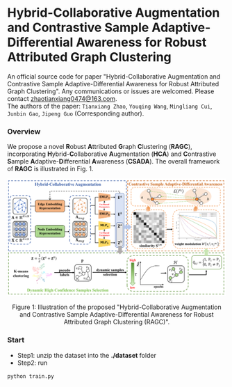 # Hybrid-Collaborative Augmentation and Contrastive Sample Adaptive-Differential Awareness for Robust Attributed Graph Clustering
An official source code for paper "Hybrid-Collaborative Augmentation and Contrastive Sample Adaptive-Differential Awareness for Robust Attributed Graph Clustering". Any communications or issues are welcomed. Please contact zhaotianxiang0474@163.com.<br>
The authors of the paper: `Tianxiang Zhao`, `Youqing Wang`, `Mingliang Cui`, `Junbin Gao`, `Jipeng Guo` (Corresponding author).<br>
### Overview
We propose a novel **R**obust **A**ttributed **G**raph **C**lustering (**RAGC**), incorporating **H**ybrid-**C**ollaborative **A**ugmentation (**HCA**) and **C**ontrastive **S**ample **A**daptive-**D**ifferential **A**wareness (**CSADA**). The overall framework of **RAGC** is illustrated in Fig. 1.<br>

![](https://github.com/TianxiangZhao0474/RAGC/blob/main/image/RAGC_new.png)
<div align=center>
Figure 1: Illustration of the proposed "Hybrid-Collaborative Augmentation and Contrastive Sample Adaptive-Differential Awareness for Robust Attributed Graph Clustering (RAGC)".
</div>

### Start

- Step1: unzip the dataset into the **./dataset** folder
- Step2: run

```
python train.py
```
